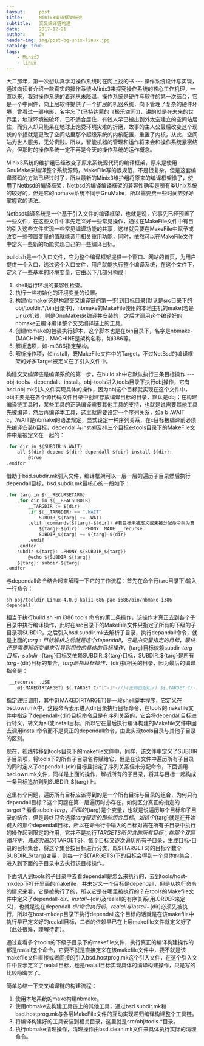 ```yaml
---
layout:     post
title:      Minix3编译框架研究
subtitle:   交叉编译链构建
date:       2017-12-21
author:     JW
header-img: img/post-bg-unix-linux.jpg
catalog: true
tags:
    - Minix3
    - linux
---
```


大二那年，第一次想认真学习操作系统时在网上找的书 --- 操作系统设计与实现，通过向读者介绍一款真实的操作系统-Minix3来探究操作系统的核心工作机理，一直以来，我对操作系统的着迷从未降温，操作系统是硬件与软件的第一次结合，它是一个中间件，向上层软件提供了一个扩展的机器系统，向下管理了复杂的硬件环境，曾看过一部电影，名字忘了(马特达蒙的《极乐空间》)，讲的就是在未来的世界里，地球环境被破坏，已不适合居住，有钱人早已搬出到外太空建立的空间站居住，而穷人却只能呆在地球上饱受环境灾难的折磨，故事的主人公最后改变这个现状的举措就是更改了空间站里那个超级系统的内核配置，重置了内核，从此，空间站为世人服务，无分贵贱。所以，智能机器的管理和运作将来会和操作系统紧密结合，但那时的操作系统一定不再是今天的操作系统的运作概念。

Minix3系统的维护组已经改变了原来系统源代码的编译框架，原来是使用GnuMake来编译整个系统源码，MakeFile写的很规范，不是很复杂，但是这套编译源码的方法已经过时了，所以最新的Minix3维护组将原来的编译框架撤了，使用了Netbsd的编译框架，Netbsd的编译编译框架的兼容性确实是所有类Unix系统的较好的，但是它的nbmake系统不同于GnuMake，所以需要费一些时间去好好掌握它的语法。

Netbsd编译系统是一个基于引入文件的编译框架，也就是说，它事先已经预置了一些文件，在这些文件中事先定义好一些常见操作，通过在MakeFile文件中有目的引入这些文件实现一些常见编译功能的共享，这样就只要在MakeFile中赋予或改变一些预置变量的值就能调用相关重用功能，同时，依然可以在MakeFile文件中定义一些新的功能实现自己的一些编译目标。

build.sh是一个入口文件，它为整个编译框架提供一个窗口、网站的首页，为用户提供一个入口，透过这个入口文件，用户就能执行整个编译系统，在这个文件下，定义了一些基本的环境变量，它由以下几部分构成：

1. shell运行环境的兼容性检查。
2. 执行一些初始化的环境变量的设置。
3. 构建nbmake(这是构建交叉编译链的第一步)到目标目录(默认是src目录下的obj/tooldir.*/bin目录中)，nbmake的MakeFile使用的本地主机的make(若是Linux机器，则是GnuMake)来编译并安装的，之后才调用这个编译好的nbmake去编译编译整个交叉编译链上的工具。
4. 创建nbmake的包装执行脚本，这个脚本也是在bin目录下，名字是nbmake-{MACHINE}，MACHINE是架构名称，如i386等。
5. 解析选项，如-mi386指定架构。
6. 解析操作项，如install，既MakeFile文件中的Target，不过NetBsd的编译框架的好多Target被定义在了引入文件中。

构建交叉编译链是编译系统的第一步，在build.sh中它默认执行三条目标操作 --- obj-tools、dependall、install。obj-tools进入tools目录下执行obj操作，它有bsd.obj.mk引入文件实现具体的操作，因为obj这个目标就实现在这个文件中，obj主要是在各个源代码文件目录中创建存放编译目标的目录，默认是obj；在构建编译链工具时，某些工具的正确编译需要其他工具的支持，也就是说需要其他工具先被编译，然后再编译本工具，这里就需要设定一个序列关系，如a b .WAIT c，.WAIT是nbmake的语法规定，显式设定一种序列关系，在c目标被编译前必须先编译安装b目标，dependall与install及all三个目标在tools目录下的MakeFile文件中是被定义在一起的：

```c
.for dir in ${SUBDIR:N.WAIT}
	all-${dir} depend-${dir} dependall-${dir} install-${dir}:
		@true
.endfor
```

借助于bsd.subdir.mk引入文件，编译框架可以一层一层的遍历子目录然后执行dependall目标，bsd.subdir.mk最核心的一段如下：

```c
.for targ in ${__RECURSETARG}
	.for dir in ${__REALSUBDIR}
		__TARGDIR := ${dir}
		.if ${__TARGDIR} == ".WAIT"
			SUBDIR_${targ} += .WAIT
		.elif !commands(${targ}-${dir}) #若目标未被定义或未被分配命令则为真
			${targ}-${dir}: .PHONY .MAKE __recurse
			SUBDIR_${targ} += ${targ}-${dir}
		.endif
	.endfor
	subdir-${targ}: .PHONY ${SUBDIR_${targ}}
		@echo ${SUBDIR_${targ}}
	${targ}: subdir-${targ}
.endfor
```

与dependall命令结合起来解释一下它的工作流程：首先在命令行(src目录下)输入一行命令：

	sh obj/tooldir.Linux-4.0.0-kali1-686-pae-i686/bin/nbmake-i386 dependall
	
相当于执行build.sh -m i386 tools 命令的第二条操作，该操作才真正去到各个子目录中执行编译操作，此时在src目录下的MakeFile文件只指定了所有的下级的子目录项SUBDIR，之后引入bsd.subdir.mk去解析子目录，执行depandall命令，就是上面的${targ}: 目标解析之后就是这个dependall，它是由变量指定的目标，最终还是需要解析变量来引导到相应的具体的目标操作，${targ}目标依赖subdir-${targ}目标，subdir-${targ}目标又依赖SUBDIR_${targ}目标，SUBDIR_${targ}是所有${targ}-${dir}目标的集合，${targ}是指目标操作，${dir}指相关的目录，因为最后的编译指令是：

```c
 __recurse: .USE
	@${MAKEDIRTARGET} ${.TARGET:C/^[^-]*-//}(正则匹配dir) ${.TARGET:C/-.*$//}(目标)
```

指定递归调用，其中${MAKEDIRTARGET}是一段shell脚本程序，它定义在bsd.own.mk中，这段命令表示进入dir目录执行目标命令，在tools的makefile文件中指定了dependall-{dir}目标命令且是有序列关系的，它会将dependall目标进行转义，转义为all或install目标，所以它在最后执行编译构建的Makefile文件中回去调用install命令而不是真正的dependall命令，由此实现tools目录与其他子目录的区别。

现在，视线转移到tools目录下的makefile文件中，同样，该文件中定义了SUBDIR子目录项，将tools下的所有子目录名称赋给它，但是在该文件中遍历所有子目录的同时定义了dependall-{dir}目标且指定了序列关系但未分配命令，下面调用bsd.own.mk文件，同样是上面的操作，解析所有的子目录，将其与目标一起构成一条目标追加到到SUBDIR_${targ}上。

这里有个问题，遍历所有目标应该得到的是一个所有目标与目录的组合，为何只有dependall目标？这个问题在第一层遍历时亦存在，如何区分真正的指定的target？看看subdir-${targ}，后面的${targ}是个变量，也就是说遍历每个目标和子目录的结合，但是最终只会选择${targ}限定的那些组合目标，如这个${targ}就是在开始键入的那个dependall目标，所以在命令行中输入的目标对需在所有子目录中执行的操作起到限定的作用，它并不是执行${TARGETS}所包含的所有目标；在那个双层循环中，先逐次遍历${TARGETS}，每个目标又逐次遍历所有子目录，生成目标-目录的目标集合，将这个集合按目标进行分类，既${TARGETS}的目标个数个SUBDIR_${targ}变量，则每一个${TARGETS}下的目标会得到一个具体的集合，进入到下面的子目录中去执行该目标操作。

下面切入到tools的子目录中去看dependall是怎么来执行的，去到tools/host-mkdep下打开里面的makefile，并未定义一个目标是dependall，但是从执行命令的情况来看，它是被执行了的，所以它是在哪里被执行的？在tools的Makefile文件中定义了dependall-${dir}、install-${dir}及realall的有序关系(用.ORDER来定义)，也就是说在dependall-${dir}命令执行前，realall与install-${dir}必须先被执行，所以在host-mkdep目录下执行dependall这个目标的话就是在该makefile中执行早已定义好的realall目标，二者的依赖早已在上层makefile文件就定义好了（此处很难，理解待定）。

通过查看多个tools的下级子目录下的makefile文件，执行真正的编译构建操作的都是realall这个命令，它要不就是直接定义在该makefile文件中，要不就是该makefile文件直接或者间接的引入bsd.hostprog.mk这个引入文件，在这个引入文件中显示定义了realall目标，也是realall目标实现具体的编译构建操作，只是写的比较隐晦罢了。

简单总结一下交叉编译链的构建流程：

1. 使用本地系统的make构建nbmake。
2. 使用nbmake去构建工具链上的其他工具，通过bsd.subdir.mk和bsd.hostprog.mk与各层MakeFile文件的互动实现递归编译构建整个工具链。
3. 将编译构建好的工具安装到相关目录，这里就是src/obj/tools.*目录。
4. 执行nbmake清理操作，清理操作由bsd.clean.mk文件来具体执行实际的清理命令。

